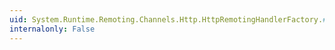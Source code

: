 ```yaml
---
uid: System.Runtime.Remoting.Channels.Http.HttpRemotingHandlerFactory.#ctor
internalonly: False
---
```

